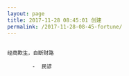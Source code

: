 ```yaml
---
layout: page
title: 2017-11-28 08:45:01 创建
permalink: /2017-11-28-08-45-fortune/
---
```

```

经商欺生，自断财路

        -  民谚

```
